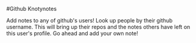 #Github Knotynotes

Add notes to any of github's users! Look up people by their github username. This will bring up their repos and the notes others have left on this user's profile. Go ahead and add your own note!